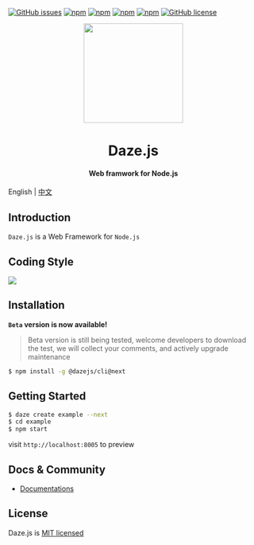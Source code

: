 
[![GitHub issues](https://img.shields.io/github/issues/dazejs/daze.svg)](https://github.com/dazejs/daze/issues)
[![npm](https://img.shields.io/npm/v/@dazejs/framework.svg)](https://www.npmjs.com/package/@dazejs/framework)
[![npm](https://img.shields.io/npm/v/@dazejs/framework/next.svg)](https://www.npmjs.com/package/@dazejs/framework)
[![npm](https://img.shields.io/npm/dm/@dazejs/framework.svg)](https://www.npmjs.com/package/@dazejs/framework)
[![npm](https://travis-ci.com/dazejs/framework.svg?branch=master)](https://www.npmjs.com/package/dazejs)
[![GitHub license](https://img.shields.io/github/license/dazejs/daze.svg)](https://github.com/dazejs/daze/blob/master/LICENSE)

<div align="center">
  <a href="https://github.com/dazejs/daze">
    <img width="200" heigth="200" src="https://github.com/dazejs/daze/blob/master/logo.png">
  </a>  
  <h1>Daze.js</h1>
  <h4>Web framwork for Node.js</h4>
</div>

English | [中文](README_zh.md)

## Introduction

`Daze.js` is a Web Framework for `Node.js`


## Coding Style
![](https://raw.githubusercontent.com/dazejs/docs/master/assets/style.png)

## Installation

**`Beta` version is now available!**

> Beta version is still being tested, welcome developers to download the test, we will collect your comments, and actively upgrade maintenance

```bash
$ npm install -g @dazejs/cli@next
```


## Getting Started

```bash
$ daze create example --next
$ cd example
$ npm start
```

visit `http://localhost:8005` to preview

## Docs & Community

- [Documentations](https://dazejs.org/)

## License

Daze.js is [MIT licensed](https://github.com/dazejs/daze/blob/master/LICENSE)

